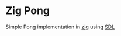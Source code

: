 # Zig Pong

Simple Pong implementation in [zig](https://github.com/ziglang/zig) using [SDL](https://www.libsdl.org/)
